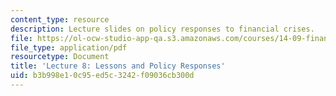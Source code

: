 ```yaml
---
content_type: resource
description: Lecture slides on policy responses to financial crises.
file: https://ol-ocw-studio-app-qa.s3.amazonaws.com/courses/14-09-financial-crises-january-iap-2016/b3b998e10c95ed5c3242f09036cb300d_MIT14_09IAP16_lec8_edit.pdf
file_type: application/pdf
resourcetype: Document
title: 'Lecture 8: Lessons and Policy Responses'
uid: b3b998e1-0c95-ed5c-3242-f09036cb300d
---
```

